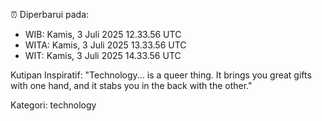 ⏰ Diperbarui pada:
- WIB: Kamis, 3 Juli 2025 12.33.56 UTC
- WITA: Kamis, 3 Juli 2025 13.33.56 UTC
- WIT: Kamis, 3 Juli 2025 14.33.56 UTC

Kutipan Inspiratif:
"Technology... is a queer thing. It brings you great gifts with one hand, and it stabs you in the back with the other."


Kategori: technology

